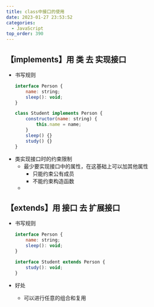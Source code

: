 ```yaml
---
title: class中接口的使用
date: 2023-01-27 23:53:52
categories:
  - JavaScript
top_order: 390
---
```


## 【implements】用 类 去 实现接口

- 书写规则

    ```js
    interface Person {
        name: string;
        sleep(): void;
    }
    
    class Student implements Person {
        constructor(name: string) {
            this.name = name;
        }
        sleep() {}
        study() {}
    }
    ```

<!--more-->

- 类实现接口时的约束限制
    - 最少要实现接口中的属性，在这基础上可以加其他属性
        - 只能约束公有成员
        - 不能约束构造函数
    - 

## 【extends】用 接口 去 扩展接口

- 书写规则
    ```js
    interface Person {
        name: string;
        sleep(): void;
    }

    interface Student extends Person {
        study(): void;
    }
    ```

- 好处
    - 可以进行任意的组合和复用